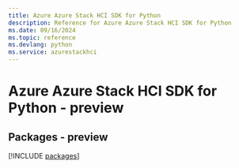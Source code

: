```yaml
---
title: Azure Azure Stack HCI SDK for Python
description: Reference for Azure Azure Stack HCI SDK for Python
ms.date: 09/16/2024
ms.topic: reference
ms.devlang: python
ms.service: azurestackhci
---
```

# Azure Azure Stack HCI SDK for Python - preview
## Packages - preview
[!INCLUDE [packages](azure-stack-hci-index.md)]